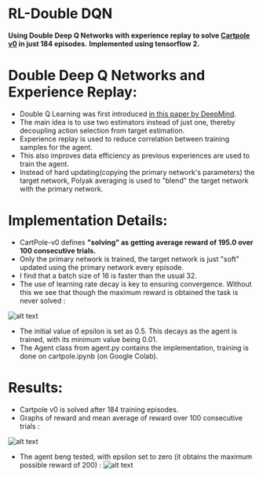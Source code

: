 # RL-Double DQN

**Using Double Deep Q Networks with experience replay to solve [Cartpole v0](https://github.com/openai/gym/wiki/CartPole-v0) in just 184 episodes.**
**Implemented using tensorflow 2.**

# Double Deep Q Networks and Experience Replay:

* Double Q Learning was first introduced [in this paper by DeepMind](https://arxiv.org/pdf/1509.06461.pdf). 
* The main idea is to use two estimators instead of just one, thereby decoupling action selection from target estimation. 
* Experience replay is used to reduce correlation between training samples for the agent.
* This also improves data efficiency as previous experiences are used to train the agent.
* Instead of hard updating(copying the primary network's parameters) the target network, Polyak averaging is used to "blend" the target network with the primary network.

# Implementation Details:
* CartPole-v0 defines **"solving" as getting average reward of 195.0 over 100 consecutive trials.**
* Only the primary network is trained, the target network is just "soft" updated using the primary network every episode.
* I find that a batch size of 16 is faster than the usual 32.
* The use of learning rate decay is key to ensuring convergence. Without this we see that though the maximum reward is obtained the task is never solved :

![alt text](https://github.com/nihal-rao/RL-DQN/blob/master/images/no_lr_decay.png "Reward v Episodes, without LR decay")
* The initial value of epsilon is set as 0.5. This decays as the agent is trained, with its minimum value being 0.01.
* The Agent class from agent.py contains the implementation, training is done on cartpole.ipynb (on Google Colab).

# Results:
* Cartpole v0 is solved after 184 training episodes.
* Graphs of reward and mean average of reward over 100 consecutive trials :

![alt text](https://github.com/nihal-rao/RL-DQN/blob/master/images/results.png "Results")
* The agent beng tested, with epsilon set to zero (it obtains the maximum possible reward of 200) :
![alt text](https://github.com/nihal-rao/RL-DQN/blob/master/cartpole.gif)
